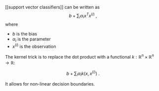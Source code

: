[[support vector classifiers]] can be written as
$$b+\sum_i\alpha_i x^Tx^{(i)}\;,$$
where 
* $b$ is the bias
* $\alpha_i$ is the parameter
* $x^{(i)}$ is the observation

The kernel trick is to replace the dot product with a functional $k:\mathbb{R}^n\times\mathbb{R}^n\to\mathbb{R}$:

$$b+\sum_i\alpha_i k(x, x^{(i)})\;.$$

It allows for non-linear decision boundaries.